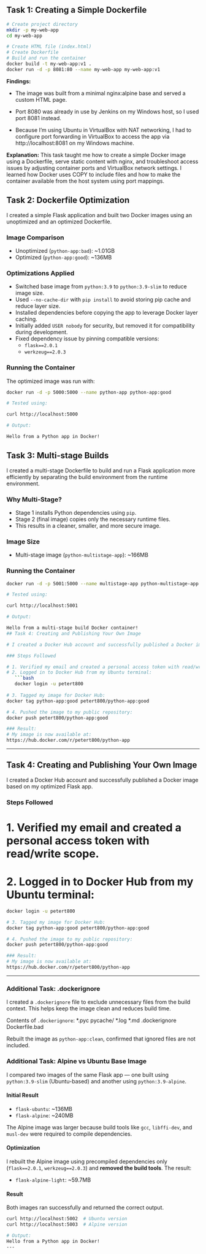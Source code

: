 ## Task 1: Creating a Simple Dockerfile

```bash
# Create project directory
mkdir -p my-web-app
cd my-web-app

# Create HTML file (index.html)
# Create Dockerfile
# Build and run the container
docker build -t my-web-app:v1 .
docker run -d -p 8081:80 --name my-web-app my-web-app:v1
```

**Findings:**
- The image was built from a minimal nginx:alpine base and served a custom HTML page.

- Port 8080 was already in use by Jenkins on my Windows host, so I used port 8081 instead.

- Because I’m using Ubuntu in VirtualBox with NAT networking, I had to configure port forwarding in VirtualBox to access the app via http://localhost:8081 on my Windows machine.


**Explanation:** 
This task taught me how to create a simple Docker image using a Dockerfile, serve static content with nginx, and troubleshoot access issues by adjusting container ports and VirtualBox network settings. I learned how Docker uses COPY to include files and how to make the container available from the host system using port mappings.

## Task 2: Dockerfile Optimization

I created a simple Flask application and built two Docker images using an unoptimized and an optimized Dockerfile.

### Image Comparison

- Unoptimized (`python-app:bad`): ~1.01GB
- Optimized (`python-app:good`): ~136MB

### Optimizations Applied

- Switched base image from `python:3.9` to `python:3.9-slim` to reduce image size.
- Used `--no-cache-dir` with `pip install` to avoid storing pip cache and reduce layer size.
- Installed dependencies before copying the app to leverage Docker layer caching.
- Initially added `USER nobody` for security, but removed it for compatibility during development.
- Fixed dependency issue by pinning compatible versions:
  - `flask==2.0.1`
  - `werkzeug==2.0.3`

### Running the Container

The optimized image was run with:

```bash
docker run -d -p 5000:5000 --name python-app python-app:good

# Tested using:

curl http://localhost:5000

# Output:

Hello from a Python app in Docker!

```
## Task 3: Multi-stage Builds

I created a multi-stage Dockerfile to build and run a Flask application more efficiently by separating the build environment from the runtime environment.

### Why Multi-Stage?

- Stage 1 installs Python dependencies using `pip`.
- Stage 2 (final image) copies only the necessary runtime files.
- This results in a cleaner, smaller, and more secure image.

### Image Size

- Multi-stage image (`python-multistage-app`): ~166MB

### Running the Container

```bash
docker run -d -p 5001:5000 --name multistage-app python-multistage-app

# Tested using:

curl http://localhost:5001

# Output:

Hello from a multi-stage build Docker container!
## Task 4: Creating and Publishing Your Own Image

# I created a Docker Hub account and successfully published a Docker image based on my optimized Flask app.

### Steps Followed

# 1. Verified my email and created a personal access token with read/write scope.
# 2. Logged in to Docker Hub from my Ubuntu terminal:
   ```bash
   docker login -u petert800
   
# 3. Tagged my image for Docker Hub:
docker tag python-app:good petert800/python-app:good

# 4. Pushed the image to my public repository:
docker push petert800/python-app:good

### Result:
# My image is now available at:
https://hub.docker.com/r/petert800/python-app

```
---

## Task 4: Creating and Publishing Your Own Image

I created a Docker Hub account and successfully published a Docker image based on my optimized Flask app.

### Steps Followed

# 1. Verified my email and created a personal access token with read/write scope.
# 2. Logged in to Docker Hub from my Ubuntu terminal:
   ```bash
   docker login -u petert800
   
# 3. Tagged my image for Docker Hub:
docker tag python-app:good petert800/python-app:good

# 4. Pushed the image to my public repository:
docker push petert800/python-app:good

### Result:
# My image is now available at:
https://hub.docker.com/r/petert800/python-app

```
---

### Additional Task: .dockerignore

I created a `.dockerignore` file to exclude unnecessary files from the build context. This helps keep the image clean and reduces build time.

Contents of `.dockerignore`:
*.pyc
pycache/
*.log
*.md
.dockerignore
Dockerfile.bad


Rebuilt the image as `python-app:clean`, confirmed that ignored files are not included.

### Additional Task: Alpine vs Ubuntu Base Image

I compared two images of the same Flask app — one built using `python:3.9-slim` (Ubuntu-based) and another using `python:3.9-alpine`.

#### Initial Result

- `flask-ubuntu`: ~136MB
- `flask-alpine`: ~240MB

The Alpine image was larger because build tools like `gcc`, `libffi-dev`, and `musl-dev` were required to compile dependencies.

#### Optimization

I rebuilt the Alpine image using precompiled dependencies only (`flask==2.0.1`, `werkzeug==2.0.3`) and **removed the build tools**. The result:

- `flask-alpine-light`: ~59.7MB

#### Result

Both images ran successfully and returned the correct output.

```bash
curl http://localhost:5002  # Ubuntu version
curl http://localhost:5003  # Alpine version

# Output:
Hello from a Python app in Docker!
---
